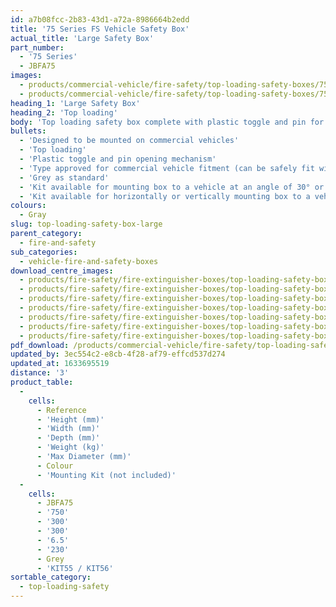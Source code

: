 ```yaml
---
id: a7b08fcc-2b83-43d1-a72a-8986664b2edd
title: '75 Series FS Vehicle Safety Box'
actual_title: 'Large Safety Box'
part_number:
  - '75 Series'
  - JBFA75
images:
  - products/commercial-vehicle/fire-safety/top-loading-safety-boxes/75/images-lr/JBFA75_01.jpg
  - products/commercial-vehicle/fire-safety/top-loading-safety-boxes/75/images-lr/Product_Image_776x776_(518x518_focus_area)-JBFA75_01.jpg
heading_1: 'Large Safety Box'
heading_2: 'Top loading'
body: 'Top loading safety box complete with plastic toggle and pin for quick access in emergency situations.'
bullets:
  - 'Designed to be mounted on commercial vehicles'
  - 'Top loading'
  - 'Plastic toggle and pin opening mechanism'
  - 'Type approved for commercial vehicle fitment (can be safely fit within the side guard) in accordance with Regulation no. 73 (UN/ECE)'
  - 'Grey as standard'
  - 'Kit available for mounting box to a vehicle at an angle of 30° or 60° (KIT55)'
  - 'Kit available for horizontally or vertically mounting box to a vehicle (KIT56)'
colours:
  - Gray
slug: top-loading-safety-box-large
parent_category:
  - fire-and-safety
sub_categories:
  - vehicle-fire-and-safety-boxes
download_centre_images:
  - products/fire-safety/fire-extinguisher-boxes/top-loading-safety-boxes/75/images-hr/JBFA75_001.jpg
  - products/fire-safety/fire-extinguisher-boxes/top-loading-safety-boxes/75/images-hr/JBFA75_002.jpg
  - products/fire-safety/fire-extinguisher-boxes/top-loading-safety-boxes/75/images-hr/JBFA75_003.jpg
  - products/fire-safety/fire-extinguisher-boxes/top-loading-safety-boxes/75/images-hr/JBFA75_004.jpg
  - products/fire-safety/fire-extinguisher-boxes/top-loading-safety-boxes/75/images-hr/JBFA75_005.jpg
  - products/fire-safety/fire-extinguisher-boxes/top-loading-safety-boxes/75/images-hr/JBFA75_006.jpg
  - products/fire-safety/fire-extinguisher-boxes/top-loading-safety-boxes/75/images-hr/JBFA75_01.jpg
pdf_download: /products/commercial-vehicle/fire-safety/top-loading-safety-boxes/75/images-hr/JBFA75_01.jpg
updated_by: 3ec554c2-e8cb-4f28-af79-effcd537d274
updated_at: 1633695519
distance: '3'
product_table:
  -
    cells:
      - Reference
      - 'Height (mm)'
      - 'Width (mm)'
      - 'Depth (mm)'
      - 'Weight (kg)'
      - 'Max Diameter (mm)'
      - Colour
      - 'Mounting Kit (not included)'
  -
    cells:
      - JBFA75
      - '750'
      - '300'
      - '300'
      - '6.5'
      - '230'
      - Grey
      - 'KIT55 / KIT56'
sortable_category:
  - top-loading-safety
---
```

